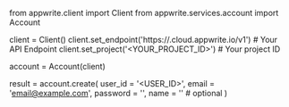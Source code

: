 from appwrite.client import Client
from appwrite.services.account import Account

client = Client()
client.set_endpoint('https://<REGION>.cloud.appwrite.io/v1') # Your API Endpoint
client.set_project('<YOUR_PROJECT_ID>') # Your project ID

account = Account(client)

result = account.create(
    user_id = '<USER_ID>',
    email = 'email@example.com',
    password = '',
    name = '<NAME>' # optional
)
